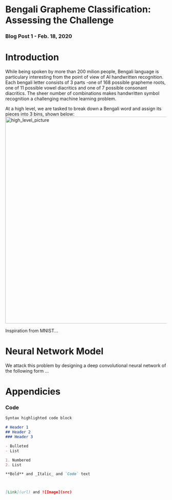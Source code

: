 <!-- ## Welcome to GitHub Pages -->

<!-- You can use the [editor on GitHub](https://github.com/stefs92/Bengali-AI/edit/master/index.md) to maintain and preview the content for your website in Markdown files. -->

<!-- Whenever you commit to this repository, GitHub Pages will run [Jekyll](https://jekyllrb.com/) to rebuild the pages in your site, from the content in your Markdown files. -->

<!-- Hey guys, I commented out some lines with this command, I guess this is GitHub's way of commenting -->

# Bengali Grapheme Classification: Assessing the Challenge
### Blog Post 1  -  Feb. 18, 2020

# Introduction
While being spoken by more than 200 milion people, Bengali language is particulary interesting from the point of view of AI handwritten recognition. Each bengali letter consists of 3 parts -one of 168 possible grapheme roots, one of 11 possible vowel diacritics and one of 7 possible consonant diacritics. The sheer number of combinations makes handwritten symbol recognition a challenging machine learning problem.

At a high level, we are tasked to break down a Bengali word and assign its pieces into 3 bins, shown below:
<img width="647" alt="high_level_picture" src="https://user-images.githubusercontent.com/54907300/74720359-abdd2d80-5203-11ea-90a5-734785bae48b.png">


Inspiration from MNIST...


# Neural Network Model 
We attack this problem by designing a deep convolutional neural network of the following form ...

# Appendicies

### Code

```markdown
Syntax highlighted code block 

# Header 1
## Header 2
### Header 3

- Bulleted
- List

1. Numbered
2. List

**Bold** and _Italic_ and `Code` text



[Link](url) and ![Image](src)
```

<!-- For more details see [GitHub Flavored Markdown](https://guides.github.com/features/mastering-markdown/). >

<!-- ### Jekyll Themes >

<!-- Your Pages site will use the layout and styles from the Jekyll theme you have selected in your [repository settings](https://github.com/stefs92/Bengali-AI/settings). The name of this theme is saved in the Jekyll `_config.yml` configuration file. >

<!-- ### Support or Contact >

<!-- Having trouble with Pages? Check out our [documentation](https://help.github.com/categories/github-pages-basics/) or [contact support](https://github.com/contact) and we’ll help you sort it out. >

